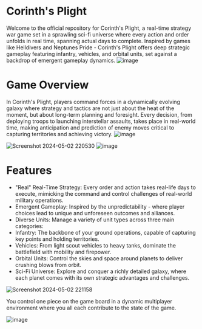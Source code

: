 # Corinth's Plight
Welcome to the official repository for Corinth's Plight, a real-time strategy war game set in a sprawling sci-fi universe where every action and order unfolds in real time, spanning actual days to complete. Inspired by games like Helldivers and Neptunes Pride - Corinth's Plight offers deep strategic gameplay featuring infantry, vehicles, and orbital units, set against a backdrop of emergent gameplay dynamics.
![image](https://github.com/QuamCode/Corinths-Plight/assets/36869195/42edde12-58e0-4f49-a280-f89aa394e6ca)


# Game Overview
In Corinth's Plight, players command forces in a dynamically evolving galaxy where strategy and tactics are not just about the heat of the moment, but about long-term planning and foresight. Every decision, from deploying troops to launching interstellar assaults, takes place in real-world time, making anticipation and prediction of enemy moves critical to capturing territories and achieving victory.
![image](https://github.com/QuamCode/Corinths-Plight/assets/36869195/682d7db2-860b-4bf1-9cb0-2da995e94f62)

![Screenshot 2024-05-02 220530](https://github.com/QuamCode/Corinths-Plight/assets/36869195/8d302d4a-dd61-4ea9-ab8e-65c39b104462)
![image](https://github.com/QuamCode/Corinths-Plight/assets/36869195/e17a3184-0eae-4bae-8278-bef2b62286fb)

# Features
- "Real" Real-Time Strategy: Every order and action takes real-life days to execute, mimicking the command and control challenges of real-world military operations.
- Emergent Gameplay: Inspired by the unpredictability - where player choices lead to unique and unforeseen outcomes and alliances.
- Diverse Units: Manage a variety of unit types across three main categories:
- Infantry: The backbone of your ground operations, capable of capturing key points and holding territories.
- Vehicles: From light scout vehicles to heavy tanks, dominate the battlefield with mobility and firepower.
- Orbital Units: Control the skies and space around planets to deliver crushing blows from orbit.
- Sci-Fi Universe: Explore and conquer a richly detailed galaxy, where each planet comes with its own strategic advantages and challenges.

![Screenshot 2024-05-02 221158](https://github.com/QuamCode/Corinths-Plight/assets/36869195/33a3ca8b-8e1c-43dc-a4bd-4f37ab408ca7)

You control one piece on the game board in a dynamic multiplayer environment where you all each contribute to the state of the game.


![image](https://github.com/QuamCode/Corinths-Plight/assets/36869195/0c106648-60f2-496e-88c1-77c15c84636f)
